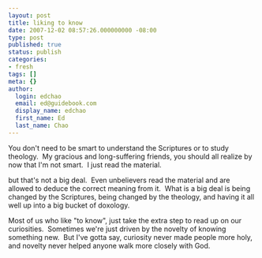 ```yaml
---
layout: post
title: liking to know
date: 2007-12-02 08:57:26.000000000 -08:00
type: post
published: true
status: publish
categories:
- fresh
tags: []
meta: {}
author:
  login: edchao
  email: ed@guidebook.com
  display_name: edchao
  first_name: Ed
  last_name: Chao
---
```

<p>You don't need to be smart to understand the Scriptures or to study theology.  My gracious and long-suffering friends, you should all realize by now that I'm not smart.  I just read the material.</p>
<p>but that's not a big deal.  Even unbelievers read the material and are allowed to deduce the correct meaning from it.  What is a big deal is being changed by the Scriptures, being changed by the theology, and having it all well up into a big bucket of doxology.</p>
<p>Most of us who like "to know", just take the extra step to read up on our curiosities.  Sometimes we're just driven by the novelty of knowing something new.  But I've gotta say, curiosity never made people more holy,  and novelty never helped anyone walk more closely with God.</p>
